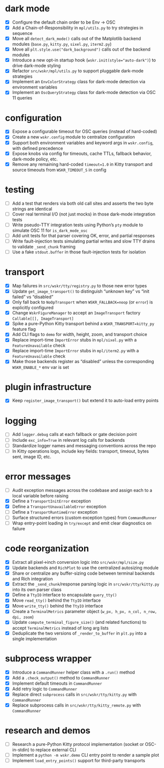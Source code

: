 # dark mode

* [x] Configure the default chain order to be Env → OSC
* [x] Add a Chain-of-Responsibility in `mpl/utils.py` to try strategies in sequence
* [x] Move all `detect_dark_mode()` calls out of the Matplotlib backend modules (`base.py`, `kitty.py`, `sixel.py`, `iterm2.py`)
* [x] Move all `plt.style.use("dark_background")` calls out of the backend modules
* [x] Introduce a new opt-in startup hook (`wskr.init(style="auto-dark")`) to drive dark-mode styling
* [x] Refactor `src/wskr/mpl/utils.py` to support pluggable dark-mode strategies
* [x] Implement an `EnvColorStrategy` class for dark-mode detection via environment variables
* [x] Implement an `OscQueryStrategy` class for dark-mode detection via OSC 11 queries

# configuration

* [x] Expose a configurable timeout for OSC queries (instead of hard-coded)
* [x] Create a new `wskr.config` module to centralize configuration
* [x] Support both environment variables and keyword args in `wskr.config`, with defined precedence
* [x] Expose knobs via config for timeouts, cache TTLs, fallback behavior, dark-mode policy, etc.
* [x] Remove any remaining hard-coded `timeout=1.0` in Kitty transport and source timeouts from `WSKR_TIMEOUT_S` in config

# testing

* [ ] Add a test that renders via both old call sites and asserts the two byte strings are identical
* [ ] Cover real terminal I/O (not just mocks) in those dark-mode integration tests
* [ ] Write pseudo-TTY integration tests using Python’s `pty` module to simulate OSC 11 for `is_dark_mode_osc`
* [ ] Add unit tests for that parser covering OK, error, and partial responses
* [ ] Write fault-injection tests simulating partial writes and slow TTY drains to validate `_send_chunk` framing
* [ ] Use a fake `stdout.buffer` in those fault-injection tests for isolation

# transport

* [x] Map failures in `src/wskr/tty/registry.py` to those new error types
* [x] Update `get_image_transport()` to distinguish “unknown key” vs “init failed” vs “disabled”
* [x] Only fall back to `NoOpTransport` when `WSKR_FALLBACK=noop` (or `error`) is explicitly configured
* [x] Change `WskrFigureManager` to accept an `ImageTransport` factory `Callable[[], ImageTransport]`
* [x] Spike a pure-Python Kitty transport behind a `WSKR_TRANSPORT=kitty_py` feature flag
* [x] Add CLI flags to `demo` for width, height, zoom, and transport choice
* [x] Replace import-time `ImportError` stubs in `mpl/sixel.py` with a `FeatureUnavailable` check
* [x] Replace import-time `ImportError` stubs in `mpl/iterm2.py` with a `FeatureUnavailable` check
* [x] Make those backends register as “disabled” unless the corresponding `WSKR_ENABLE_*` env var is set

# plugin infrastructure

* [x] Keep `register_image_transport()` but extend it to auto-load entry points

# logging

* [ ] Add `logger.debug` calls at each fallback or gate decision point
* [ ] Include `exc_info=True` in relevant log calls for backends
* [ ] Standardize logger names and messaging conventions across the repo
* [ ] In Kitty operations logs, include key fields: transport, timeout, bytes sent, image ID, etc.

# error messages

* [ ] Audit exception messages across the codebase and assign each to a local variable before raising
* [x] Define a `TransportInitError` exception
* [x] Define a `TransportUnavailableError` exception
* [ ] Define a `TransportRuntimeError` exception
* [ ] Surface structured errors (custom exception types) from `CommandRunner`
* [ ] Wrap entry-point loading in `try/except` and emit clear diagnostics on failure

# code reorganization

* [x] Extract all pixel→inch conversion logic into `src/wskr/mpl/size.py`
* [x] Update backends and `RichPlot` to use the centralized autosizing module
* [x] Share or centralize any buffer-sizing code between terminal backends and Rich integration
* [x] Extract the `_send_chunk`/response parsing logic in `src/wskr/tty/kitty.py` into its own parser class
* [x] Define a `TtyIO` interface to encapsulate `query_tty()`
* [x] Move `read_tty()` behind the `TtyIO` interface
* [x] Move `write_tty()` behind the `TtyIO` interface
* [x] Create a `TerminalMetrics` parameter object (`w_px, h_px, n_col, n_row, dpi, zoom`)
* [x] Update `compute_terminal_figure_size()` (and related functions) to accept `TerminalMetrics` instead of long arg lists
* [x] Deduplicate the two versions of `_render_to_buffer` in `plt.py` into a single implementation

# subprocess wrapper

* [x] Introduce a `CommandRunner` helper class with a `.run()` method
* [x] Add a `.check_output()` method to `CommandRunner`
* [x] Implement default timeouts in `CommandRunner`
* [x] Add retry logic to `CommandRunner`
* [x] Replace direct `subprocess` calls in `src/wskr/tty/kitty.py` with `CommandRunner`
* [x] Replace subprocess calls in `src/wskr/tty/kitty_remote.py` with `CommandRunner`

# research and demos

* [ ] Research a pure-Python Kitty protocol implementation (socket or OSC-in-stdin) to replace external CLI
* [ ] Implement a `python -m wskr.demo` CLI entry point to render a sample plot
* [ ] Implement `load_entry_points()` support for third-party transports
